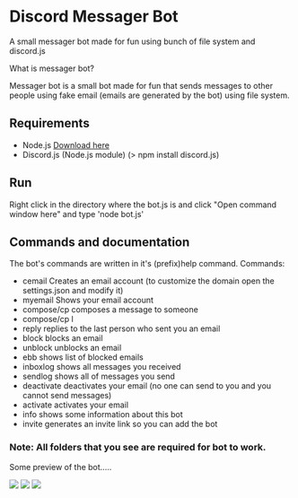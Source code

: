 # Discord Messager Bot 
 A small messager bot made for fun using bunch of file system and discord.js
 
 What is messager bot? 
 
 Messager bot is a small bot made for fun that sends messages to other people using fake email (emails are generated by the bot) using file system. 
 
 ## Requirements
 - Node.js [Download here](https://nodejs.org)
 - Discord.js (Node.js module) (> npm install discord.js)
 
 ## Run
 Right click in the directory where the bot.js is and click "Open command window here" and type 'node bot.js'

## Commands and documentation
  The bot's commands are written in it's (prefix)help command.
  Commands:
  
  - cemail <name> Creates an email account (to customize the domain open the settings.json and modify it)
 - myemail Shows your email account
 - compose/cp <email> <message> composes a message to someone
 - compose/cp l <email> <message>
 - reply <message> replies to the last person who sent you an email
 - block <email> blocks an email
 - unblock <email> unblocks an email
 - ebb shows list of blocked emails
 - inboxlog shows all messages you received
 - sendlog shows all of messages you send
 - deactivate deactivates your email (no one can send to you and you cannot send messages)
 - activate activates your email
 - info shows some information about this bot
 - invite generates an invite link so you can add the bot
 
 
### Note: All folders that you see are required for bot to work.

Some preview of the bot.....


![](https://image.prntscr.com/image/qc4AyiULROS9BfRA8p8PRw.png)
![](https://image.prntscr.com/image/Iso_8Ol_T3yZDN9GvV0mbg.png)
![](https://image.prntscr.com/image/YJ-vOYCBToWIKYaZQhPYkw.png)


